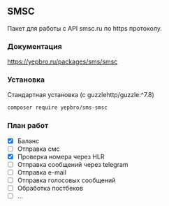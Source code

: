 ## SMSC

Пакет для работы с API smsc.ru по https протоколу.

### Документация

https://yepbro.ru/packages/sms/smsc

### Установка

Стандартная установка (с guzzlehttp/guzzle:^7.8)

```bash
composer require yepbro/sms-smsc
```

### План работ

- [x] Баланс
- [ ] Отправка смс
- [x] Проверка номера через HLR
- [ ] Отправка сообщений через telegram
- [ ] Отправка e-mail
- [ ] Отправка голосовых сообщений
- [ ] Обработка постбеков
- [ ] ...